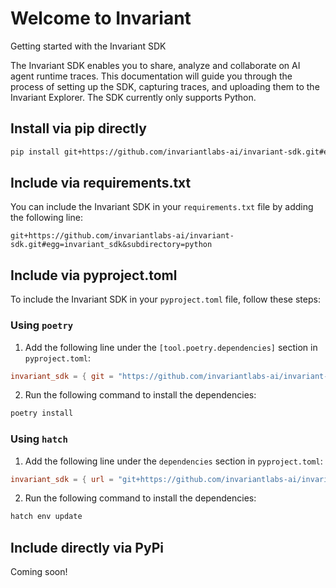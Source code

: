 # Welcome to Invariant

<div class='subtitle'>Getting started with the Invariant SDK</div>

The Invariant SDK enables you to share, analyze and collaborate on AI agent runtime traces. This documentation will guide you through the process of setting up the SDK, capturing traces, and uploading them to the Invariant Explorer. The SDK currently only supports Python.

## Install via pip directly
```bash
pip install git+https://github.com/invariantlabs-ai/invariant-sdk.git#egg=invariant_sdk&subdirectory=python
```

## Include via requirements.txt
You can include the Invariant SDK in your `requirements.txt` file by adding the following line:

```
git+https://github.com/invariantlabs-ai/invariant-sdk.git#egg=invariant_sdk&subdirectory=python
```

## Include via pyproject.toml
To include the Invariant SDK in your `pyproject.toml` file, follow these steps:

### Using `poetry`
1. Add the following line under the `[tool.poetry.dependencies]` section in `pyproject.toml`:

```toml
invariant_sdk = { git = "https://github.com/invariantlabs-ai/invariant-sdk.git", subdirectory = "python" }
```

2. Run the following command to install the dependencies:

```bash
poetry install
```

### Using `hatch`
1. Add the following line under the `dependencies` section in `pyproject.toml`:

```toml
invariant_sdk = { url = "git+https://github.com/invariantlabs-ai/invariant-sdk.git#egg=invariant_sdk&subdirectory=python" }
```

2. Run the following command to install the dependencies:

```bash
hatch env update
```

## Include directly via PyPi
Coming soon!